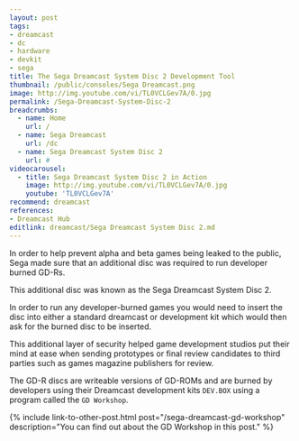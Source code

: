 ```yaml
---
layout: post
tags: 
- dreamcast
- dc
- hardware
- devkit
- sega
title: The Sega Dreamcast System Disc 2 Development Tool
thumbnail: /public/consoles/Sega Dreamcast.png
image: http://img.youtube.com/vi/TL0VCLGev7A/0.jpg
permalink: /Sega-Dreamcast-System-Disc-2
breadcrumbs:
  - name: Home
    url: /
  - name: Sega Dreamcast
    url: /dc
  - name: Sega Dreamcast System Disc 2
    url: #
videocarousel:
  - title: Sega Dreamcast System Disc 2 in Action
    image: http://img.youtube.com/vi/TL0VCLGev7A/0.jpg
    youtube: 'TL0VCLGev7A'
recommend: dreamcast
references:
- Dreamcast Hub
editlink: dreamcast/Sega Dreamcast System Disc 2.md
---
```


In order to help prevent alpha and beta games being leaked to the public, Sega made sure that an additional disc was required to run developer burned GD-Rs.

This additional disc was known as the Sega Dreamcast System Disc 2.

In order to run any developer-burned games you would need to insert the disc into either a standard dreamcast or development kit which would then ask for the burned disc to be inserted.

This additional layer of security helped game development studios put their mind at ease when sending prototypes or final review candidates to third parties such as games magazine publishers for review.

The GD-R discs are writeable versions of GD-ROMs and are burned by developers using their Dreamcast development kits `DEV.BOX` using a program called the `GD Workshop`.

{% include link-to-other-post.html post="/sega-dreamcast-gd-workshop" description="You can find out about the GD Workshop in this post." %}
